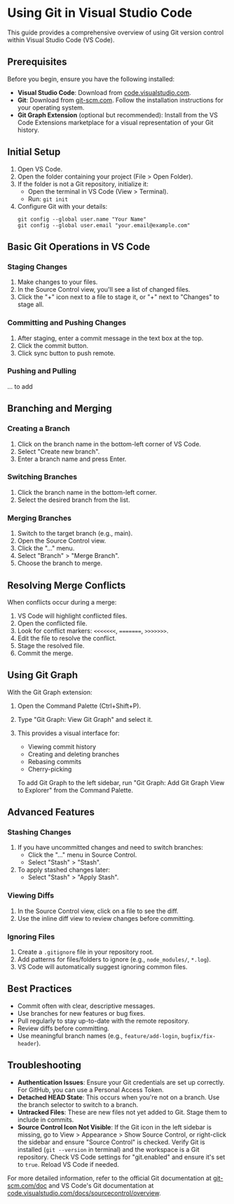 # Using Git in Visual Studio Code

This guide provides a comprehensive overview of using Git version control within Visual Studio Code (VS Code).

## Prerequisites

Before you begin, ensure you have the following installed:

- **Visual Studio Code**: Download from [code.visualstudio.com](https://code.visualstudio.com/).
- **Git**: Download from [git-scm.com](https://git-scm.com/). Follow the installation instructions for your operating system.
- **Git Graph Extension** (optional but recommended): Install from the VS Code Extensions marketplace for a visual representation of your Git history.

## Initial Setup

1. Open VS Code.
2. Open the folder containing your project (File > Open Folder).
3. If the folder is not a Git repository, initialize it:
   - Open the terminal in VS Code (View > Terminal).
   - Run: `git init`
4. Configure Git with your details:
   ```
   git config --global user.name "Your Name"
   git config --global user.email "your.email@example.com"
   ```

## Basic Git Operations in VS Code

### Staging Changes

1. Make changes to your files.
2. In the Source Control view, you'll see a list of changed files.
3. Click the "+" icon next to a file to stage it, or "+" next to "Changes" to stage all.

### Committing and Pushing Changes

1. After staging, enter a commit message in the text box at the top.
2. Click the commit button.
3. Click sync button to push remote.

### Pushing and Pulling

... to add

## Branching and Merging

### Creating a Branch

1. Click on the branch name in the bottom-left corner of VS Code.
2. Select "Create new branch".
3. Enter a branch name and press Enter.

### Switching Branches

1. Click the branch name in the bottom-left corner.
2. Select the desired branch from the list.

### Merging Branches

1. Switch to the target branch (e.g., main).
2. Open the Source Control view.
3. Click the "..." menu.
4. Select "Branch" > "Merge Branch".
5. Choose the branch to merge.

## Resolving Merge Conflicts

When conflicts occur during a merge:

1. VS Code will highlight conflicted files.
2. Open the conflicted file.
3. Look for conflict markers: `<<<<<<<`, `=======`, `>>>>>>>`.
4. Edit the file to resolve the conflict.
5. Stage the resolved file.
6. Commit the merge.

## Using Git Graph

With the Git Graph extension:

1. Open the Command Palette (Ctrl+Shift+P).
2. Type "Git Graph: View Git Graph" and select it.
3. This provides a visual interface for:
   - Viewing commit history
   - Creating and deleting branches
   - Rebasing commits
   - Cherry-picking
   
   To add Git Graph to the left sidebar, run "Git Graph: Add Git Graph View to Explorer" from the Command Palette.

## Advanced Features

### Stashing Changes

1. If you have uncommitted changes and need to switch branches:
   - Click the "..." menu in Source Control.
   - Select "Stash" > "Stash".
2. To apply stashed changes later:
   - Select "Stash" > "Apply Stash".

### Viewing Diffs

1. In the Source Control view, click on a file to see the diff.
2. Use the inline diff view to review changes before committing.

### Ignoring Files

1. Create a `.gitignore` file in your repository root.
2. Add patterns for files/folders to ignore (e.g., `node_modules/`, `*.log`).
3. VS Code will automatically suggest ignoring common files.

## Best Practices

- Commit often with clear, descriptive messages.
- Use branches for new features or bug fixes.
- Pull regularly to stay up-to-date with the remote repository.
- Review diffs before committing.
- Use meaningful branch names (e.g., `feature/add-login`, `bugfix/fix-header`).

## Troubleshooting

- **Authentication Issues**: Ensure your Git credentials are set up correctly. For GitHub, you can use a Personal Access Token.
- **Detached HEAD State**: This occurs when you're not on a branch. Use the branch selector to switch to a branch.
- **Untracked Files**: These are new files not yet added to Git. Stage them to include in commits.
- **Source Control Icon Not Visible**: If the Git icon in the left sidebar is missing, go to View > Appearance > Show Source Control, or right-click the sidebar and ensure "Source Control" is checked. Verify Git is installed (`git --version` in terminal) and the workspace is a Git repository. Check VS Code settings for "git.enabled" and ensure it's set to `true`. Reload VS Code if needed.

For more detailed information, refer to the official Git documentation at [git-scm.com/doc](https://git-scm.com/doc) and VS Code's Git documentation at [code.visualstudio.com/docs/sourcecontrol/overview](https://code.visualstudio.com/docs/sourcecontrol/overview).